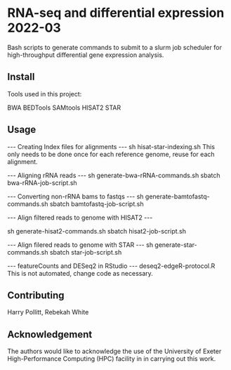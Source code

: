 # RNA-seq and differential expression 2022-03

Bash scripts to generate commands to submit to a slurm job scheduler for high-throughput differential gene expression analysis.

## Install

Tools used in this project:

BWA
BEDTools
SAMtools
HISAT2
STAR

## Usage

--- Creating Index files for alignments ---
sh hisat-star-indexing.sh
This only needs to be done once for each reference genome, reuse for each alignment.

--- Aligning rRNA reads ---
sh generate-bwa-rRNA-commands.sh
sbatch bwa-rRNA-job-script.sh

--- Converting non-rRNA bams to fastqs ---
sh generate-bamtofastq-commands.sh
sbatch bamtofastq-job-script.sh

--- Align filtered reads to genome with HISAT2 ---

sh generate-hisat2-commands.sh
sbatch hisat2-job-script.sh

--- Align filered reads to genome with STAR ---
sh generate-star-commands.sh
sbatch star-job-script.sh

--- featureCounts and DESeq2 in RStudio ---
deseq2-edgeR-protocol.R 
This is not automated, change code as necessary.

## Contributing

Harry Pollitt, Rebekah White

## Acknowledgement

The authors would like to acknowledge the use of the University of Exeter High-Performance Computing (HPC) facility in
in carrying out this work.
